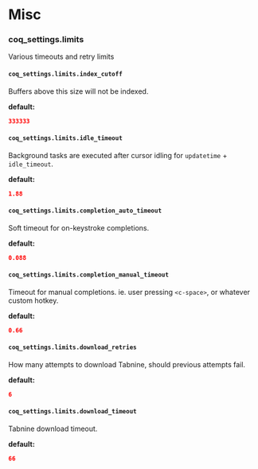 # Misc

### coq_settings.limits

Various timeouts and retry limits

#### `coq_settings.limits.index_cutoff`

Buffers above this size will not be indexed.

**default:**

```json
333333
```

#### `coq_settings.limits.idle_timeout`

Background tasks are executed after cursor idling for `updatetime` + `idle_timeout`.

**default:**

```json
1.88
```

#### `coq_settings.limits.completion_auto_timeout`

Soft timeout for on-keystroke completions.

**default:**

```json
0.088
```

#### `coq_settings.limits.completion_manual_timeout`

Timeout for manual completions. ie. user pressing `<c-space>`, or whatever custom hotkey.

**default:**

```json
0.66
```

#### `coq_settings.limits.download_retries`

How many attempts to download Tabnine, should previous attempts fail.

**default:**

```json
6
```

#### `coq_settings.limits.download_timeout`

Tabnine download timeout.

**default:**

```json
66
```
